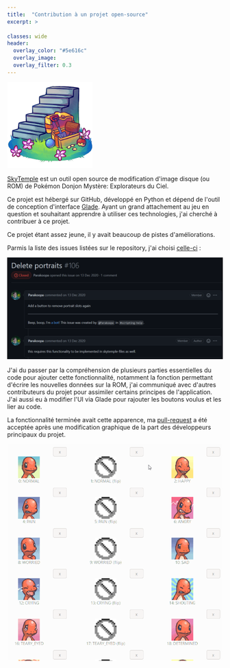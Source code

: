 ```yaml
---
title:  "Contribution à un projet open-source"
excerpt: >
  
classes: wide
header:
  overlay_color: "#5e616c"
  overlay_image: 
  overlay_filter: 0.3
---
```


![](../assets/images/skytemple-logo.png)

[SkyTemple](https://github.com/SkyTemple) est un outil open source de modification d'image disque (ou ROM) de Pokémon Donjon Mystère: Explorateurs du Ciel.

Ce projet est hébergé sur GitHub, développé en Python et dépend de l'outil de conception d'interface [Glade](https://glade.gnome.org/). Ayant un grand attachement au jeu en question et souhaitant apprendre à utiliser ces technologies, j'ai cherché à contribuer à ce projet.

Ce projet étant assez jeune, il y avait beaucoup de pistes d'améliorations.

Parmis la liste des issues listées sur le repository, j'ai choisi [celle-ci](https://github.com/SkyTemple/skytemple/issues/106) :

![](../assets/images/skytemple-issue.png)

J'ai du passer par la compréhension de plusieurs parties essentielles du code pour ajouter cette fonctionnalité, notamment la fonction permettant d'écrire les nouvelles données sur la ROM, j'ai communiqué avec d'autres contributeurs du projet pour assimiler certains principes de l'application. J'ai aussi eu à modifier l'UI via Glade pour rajouter les boutons voulus et les lier au code.

La fonctionnalité terminée avait cette apparence, ma [pull-request](https://github.com/SkyTemple/skytemple/pull/214) a été acceptée après une modification graphique de la part des développeurs principaux du projet.

![](../assets/images/skytemple-demonstration.gif)

